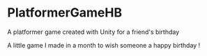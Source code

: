 # PlatformerGameHB
A platformer game created with Unity for a friend's birthday

A little game I made in a month to wish someone a happy birthday !
